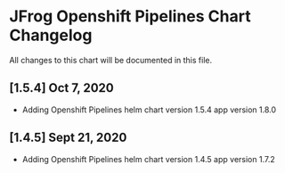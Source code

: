 # JFrog  Openshift Pipelines Chart Changelog
All changes to this chart will be documented in this file.

## [1.5.4] Oct 7, 2020
* Adding Openshift Pipelines helm chart version 1.5.4 app version 1.8.0

## [1.4.5] Sept 21, 2020
* Adding Openshift Pipelines helm chart version 1.4.5 app version 1.7.2
